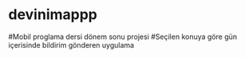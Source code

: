 # devinimappp
#Mobil proglama dersi dönem sonu projesi
#Seçilen konuya göre gün içerisinde bildirim gönderen uygulama
